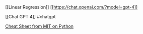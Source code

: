 [[Linear Regression]]
[[https://chat.openai.com/?model=gpt-4]]

[[Chat GPT 4]]
#chatgpt


[Cheat Sheet from MIT on Python](https://web.itu.edu.tr/iguzel/files/Python_Cheat_Sheets.pdf)

